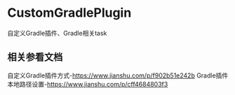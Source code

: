 # CustomGradlePlugin
自定义Gradle插件、Gradle相关task

## 相关参看文档
自定义Gradle插件方式-https://www.jianshu.com/p/f902b51e242b
Gradle插件本地路径设置-https://www.jianshu.com/p/cff4684803f3
